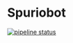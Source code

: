 # Spuriobot

[![pipeline status](https://gitlab.haskell.org/chreekat/spurious-failures/badges/master/pipeline.svg)](https://gitlab.haskell.org/chreekat/spurious-failures/-/commits/master)
